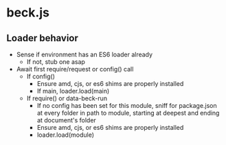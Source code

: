 # beck.js

## Loader behavior

* Sense if environment has an ES6 loader already
	* If not, stub one asap
* Await first require/request or config() call
	* If config()
		* Ensure amd, cjs, or es6 shims are properly installed
		* If main, loader.load(main)
	* If require() or data-beck-run
		* If no config has been set for this module, sniff for package.json at
		  every folder in path to module, starting at deepest and ending at
		  document's folder
		* Ensure amd, cjs, or es6 shims are properly installed
		* loader.load(module)

